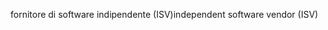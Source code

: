 <span data-ttu-id="b133a-101">fornitore di software indipendente (ISV)</span><span class="sxs-lookup"><span data-stu-id="b133a-101">independent software vendor (ISV)</span></span>